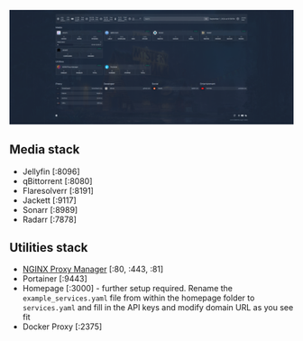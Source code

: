 ![](./img/home.png)

## Media stack

- Jellyfin [:8096]
- qBittorrent [:8080]
- Flaresolverr [:8191]
- Jackett [:9117]
- Sonarr [:8989]
- Radarr [:7878]

## Utilities stack

- [NGINX Proxy Manager](./img/pm.png) [:80, :443, :81]
- Portainer [:9443]
- Homepage [:3000] - further setup required. Rename the `example_services.yaml` file from within the homepage folder to `services.yaml` and fill in the API keys and modify domain URL as you see fit
- Docker Proxy [:2375]
